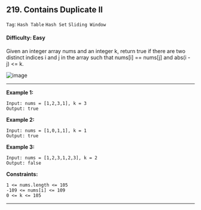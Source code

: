## 219. Contains Duplicate II

```Tag```: ```Hash Table``` ```Hash Set``` ```Sliding Window```

#### Difficulty: Easy

Given an integer array nums and an integer k, return true if there are two distinct indices i and j in the array such that nums[i] == nums[j] and abs(i - j) <= k.

![image](https://user-images.githubusercontent.com/35042430/211743374-fec042b2-ac04-4eaa-8214-e5f2119d15f3.png)

---

__Example 1:__
```
Input: nums = [1,2,3,1], k = 3
Output: true
```

__Example 2:__
```
Input: nums = [1,0,1,1], k = 1
Output: true
```

__Example 3:__
```
Input: nums = [1,2,3,1,2,3], k = 2
Output: false
```

__Constraints:__
```
1 <= nums.length <= 105
-109 <= nums[i] <= 109
0 <= k <= 105
```

---

